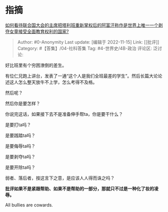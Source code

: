 # 指摘
[如何看待联合国大会的主席把塔利班重新掌权后的阿富汗称作是世界上唯一一个剥夺女童接受全面教育权利的国家?](https://www.zhihu.com/question/566441394/answer/2758480627)

> Author: #0-Anonymity
> Last update: [编辑于 2022-11-15]
> Link: [[批评]]
> Category: #【答集】/04-社科答集
> Tag: #4-世界史/4B-政治
> 评论区:
> 泛讨论:

好比班里有个穷困潦倒的差生。

有位仁兄跑上讲台，发表了一通“这个人是我们全班最差的学生”。然后长篇大论论述这人怎么整天放牛不上学，怎么考得不及格。

然后呢？

然后你是要怎样？

你说完这话，如果接下去不是准备伸手帮ta，你是要干什么？

是要打ta吗？

是要践踏ta吗？

是要侮辱ta吗？

是要剥夺ta吗？

是要开除ta吗？

弱者、落后者，按这言下之意，是应该人人得而诛之吗？

**批评如果不是紧跟帮助、如果不是帮助的一部分，那就只不过是一种化了妆的凌辱。**

All bullies are cowards.
